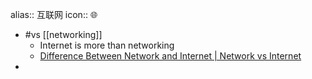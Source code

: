 alias:: 互联网
icon:: 🌐

  - #vs [[networking]]
    - Internet is more than networking
    - [Difference Between Network and Internet | Network vs Internet](https://byjusexamprep.com/difference-between-network-and-internet-i)
-